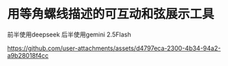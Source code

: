 # 用等角螺线描述的可互动和弦展示工具

前半使用deepseek 后半使用gemini 2.5Flash





https://github.com/user-attachments/assets/d4797eca-2300-4b34-94a2-a9b28018f4cc

